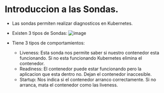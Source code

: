 # Introduccion a las Sondas.
- Las sondas permiten realizar diagnosticos en Kubernetes.
- Existen 3 tipos de Sondas:
![image](https://github.com/user-attachments/assets/4a350425-ab54-4d1b-a2c2-000e532294b7)

- Tiene 3 tipos de comportamientos:
  - Liveness: Esta sonda nos permite saber si nuestro contenedor esta funcionando. Si no esta funcionando Kubernetes elimina el contenedor.
  - Readiness: El contenedor puede estar funcionando pero la aplicacion que esta dentro no. Dejan el contenedor inaccesible.
  - Startup: Nos indica si el contenedor arranco correctamente. Si no arranca, mata el contenedor como las liveness.
